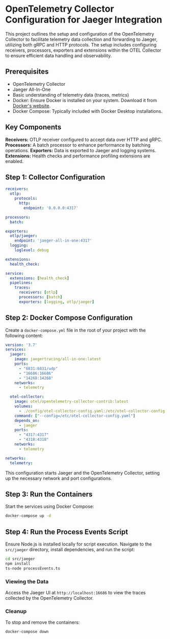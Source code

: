 # OpenTelemetry Collector Configuration for Jaeger Integration

This project outlines the setup and configuration of the OpenTelemetry Collector to facilitate telemetry data collection and forwarding to Jaeger, utilizing both gRPC and HTTP protocols. The setup includes configuring receivers, processors, exporters and extensions within the OTEL Collector to ensure efficient data handling and observability.

## Prerequisites

- OpenTelemetry Collector
- Jaeger All-In-One
- Basic understanding of telemetry data (traces, metrics)
- Docker: Ensure Docker is installed on your system. Download it from [Docker's website](https://www.docker.com/products/docker-desktop).
- Docker Compose: Typically included with Docker Desktop installations.

## Key Components

**Receivers:** OTLP receiver configured to accept data over HTTP and gRPC.
**Processors:** A batch processor to enhance performance by batching operations.
**Exporters:** Data is exported to Jaeger and logging systems.
**Extensions:** Health checks and performance profiling extensions are enabled.

## Step 1: Collector Configuration

```yaml
receivers:
  otlp:
    protocols:
      http:
        endpoint: '0.0.0.0:4317'

processors:
  batch:

exporters:
  otlp/jaeger:
    endpoint: 'jaeger-all-in-one:4317'
  logging:
    loglevel: debug

extensions:
  health_check:

service:
  extensions: [health_check]
  pipelines:
    traces:
      receivers: [otlp]
      processors: [batch]
      exporters: [logging, otlp/jaeger]
```

## Step 2: Docker Compose Configuration

Create a `docker-compose.yml` file in the root of your project with the following content:

```yaml
version: '3.7'
services:
  jaeger:
    image: jaegertracing/all-in-one:latest
    ports:
      - "6831:6831/udp"
      - "16686:16686"
      - "14268:14268"
    networks:
      - telemetry

  otel-collector:
    image: otel/opentelemetry-collector-contrib:latest
    volumes:
      - ./config/otel-collector-config.yaml:/etc/otel-collector-config.yaml
    command: ["--config=/etc/otel-collector-config.yaml"]
    depends_on:
      - jaeger
    ports:
      - "4317:4317"
      - "4318:4318"
    networks:
      - telemetry

networks:
  telemetry:
```

This configuration starts Jaeger and the OpenTelemetry Collector, setting up the necessary network and port configurations.

## Step 3: Run the Containers

Start the services using Docker Compose:

```bash
docker-compose up -d
```

## Step 4: Run the Process Events Script

Ensure Node.js is installed locally for script execution. Navigate to the `src/jaeger` directory, install dependencies, and run the script:

```bash
cd src/jaeger
npm install
ts-node processEvents.ts
```

### Viewing the Data

Access the Jaeger UI at `http://localhost:16686` to view the traces collected by the OpenTelemetry Collector.

### Cleanup

To stop and remove the containers:

```bash
docker-compose down
```


